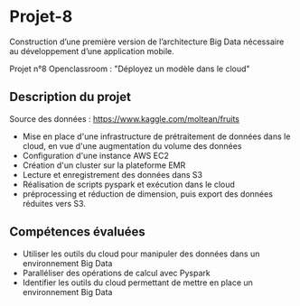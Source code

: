 # Projet-8
Construction d’une première version de l’architecture Big Data  nécessaire au développement d’une application mobile.

Projet n°8 Openclassroom : "Déployez un modèle dans le cloud"

## Description du projet

Source des données : https://www.kaggle.com/moltean/fruits
* Mise en place d'une infrastructure de prétraitement de données dans le cloud, en vue d'une augmentation du volume des données
* Configuration d'une instance AWS EC2
* Création d'un cluster sur la plateforme EMR
* Lecture et enregistrement des données dans S3
* Réalisation de scripts pyspark et exécution dans le cloud
* préprocessing et réduction de dimension, puis export des données réduites vers S3.


## Compétences évaluées
* Utiliser les outils du cloud pour manipuler des données dans un environnement Big Data
* Paralléliser des opérations de calcul avec Pyspark
* Identifier les outils du cloud permettant de mettre en place un environnement Big Data
